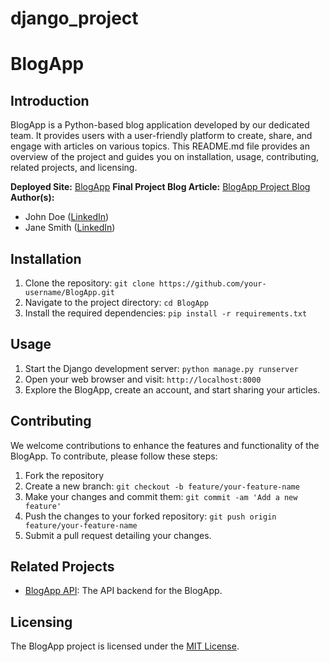 # django_project

# BlogApp

## Introduction
BlogApp is a Python-based blog application developed by our dedicated team. It provides users with a user-friendly platform to create, share, and engage with articles on various topics. This README.md file provides an overview of the project and guides you on installation, usage, contributing, related projects, and licensing.

**Deployed Site:** [BlogApp](https://www.example.com)
**Final Project Blog Article:** [BlogApp Project Blog](https://www.example.com/blog-article)
**Author(s):**
- John Doe ([LinkedIn](https://www.linkedin.com/in/johndoe))
- Jane Smith ([LinkedIn](https://www.linkedin.com/in/janesmith))

## Installation
1. Clone the repository: `git clone https://github.com/your-username/BlogApp.git`
2. Navigate to the project directory: `cd BlogApp`
3. Install the required dependencies: `pip install -r requirements.txt`

## Usage
1. Start the Django development server: `python manage.py runserver`
2. Open your web browser and visit: `http://localhost:8000`
3. Explore the BlogApp, create an account, and start sharing your articles.

## Contributing
We welcome contributions to enhance the features and functionality of the BlogApp. To contribute, please follow these steps:
1. Fork the repository
2. Create a new branch: `git checkout -b feature/your-feature-name`
3. Make your changes and commit them: `git commit -am 'Add a new feature'`
4. Push the changes to your forked repository: `git push origin feature/your-feature-name`
5. Submit a pull request detailing your changes.

## Related Projects
- [BlogApp API](https://github.com/your-username/BlogApp-API): The API backend for the BlogApp.

## Licensing
The BlogApp project is licensed under the [MIT License](LICENSE).
